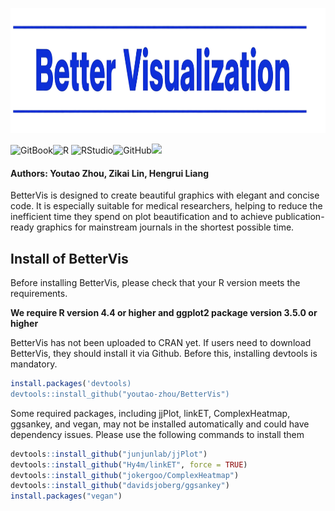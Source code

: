 <p align="center">
  <img src="https://raw.githubusercontent.com/youtao-zhou/BetterVis_Helper/main/Figure/Github_Page__Logo1.png" width="800" height="200"/>
</p>

![GitBook](https://img.shields.io/badge/GitBook-%23000000.svg?style=for-the-badge&logo=gitbook&logoColor=white)![R](https://img.shields.io/badge/r-%23276DC3.svg?style=for-the-badge&logo=r&logoColor=white)	![RStudio](https://img.shields.io/badge/RStudio-4285F4?style=for-the-badge&logo=rstudio&logoColor=white)![GitHub](https://img.shields.io/badge/github-%23121011.svg?style=for-the-badge&logo=github&logoColor=white)![](https://komarev.com/ghpvc/?username=your-github-username&style=for-the-badge&base=1000&abbreviated=true)


 #### Authors: Youtao Zhou, Zikai Lin, Hengrui Liang

BetterVis is designed to create beautiful graphics with elegant and concise code. It is especially suitable for medical researchers, helping to reduce the inefficient time they spend on plot beautification and to achieve publication-ready graphics for mainstream journals in the shortest possible time. 


## Install of BetterVis

Before installing BetterVis, please check that your R version meets the requirements.

**We require R version 4.4 or higher and ggplot2 package version 3.5.0 or higher**



BetterVis has not been uploaded to CRAN yet. If users need to download BetterVis, they should install it via Github. Before this, installing devtools is mandatory.

```R
install.packages('devtools)
devtools::install_github("youtao-zhou/BetterVis")
```



Some required packages, including jjPlot, linkET, ComplexHeatmap, ggsankey, and vegan, may not be installed automatically and could have dependency issues. Please use the following commands to install them

```R
devtools::install_github("junjunlab/jjPlot")
devtools::install_github("Hy4m/linkET", force = TRUE)
devtools::install_github("jokergoo/ComplexHeatmap")
devtools::install_github("davidsjoberg/ggsankey")
install.packages("vegan")
```

